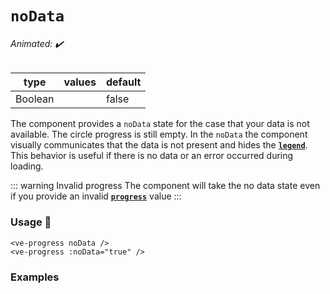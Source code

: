# `noData`

###### Animated: ✔️

| type      | values | default |
| --------- | ------ | ------- |
| Boolean   |        | false   |

The component provides a `noData` state for the case that your data is not available. The circle progress is still empty.
In the `noData` the component visually communicates that the data is not present and hides the **[`legend`](./legend.md)**.
This behavior is useful if there is no data or an error occurred during loading.

::: warning Invalid progress
The component will take the no data state even if you provide an invalid **[`progress`](./progress.md)** value
:::

### Usage 📜

```vue
<ve-progress noData />
<ve-progress :noData="true" />
```

### Examples

<example-container preselectedState="No data">
<template #default="{ loading, progress, slider, noData, determinate }">
<v-e-p class="mr-2" size="160" :progress="progress" :loading="loading" :no-data="noData" :determinate="determinate">
    <template #legend>
        <span>/100</span>
    </template>
    <template #caption>
        <span>i'm a caption</span>
    </template>
</v-e-p>
</template>
<template #code="{ noData, progress }">
<CodeGroup>
<CodeGroupItem >

```vue:no-v-pre
<template>
  <ve-progress :progress="{{ progress }}" :noData="{{ noData }}"/>
</template>
```

</CodeGroupItem>
</CodeGroup>
</template>
</example-container>
